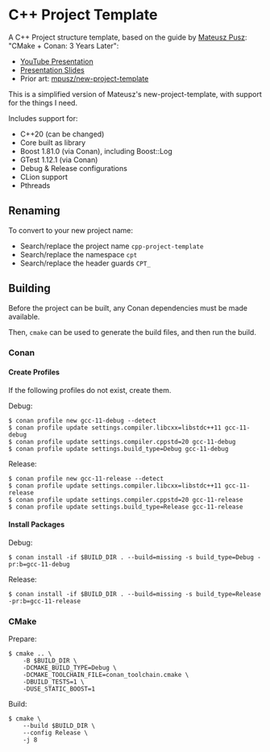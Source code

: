 # C++ Project Template

A C++ Project structure template, based on the guide by [Mateusz Pusz](https://github.com/mpusz): "CMake + Conan: 3 Years Later":

 * [YouTube Presentation](https://www.youtube.com/watch?v=mrSwJBJ-0z8)
 * [Presentation Slides](https://github.com/train-it-eu/conf-slides/blob/02f6712db703581079b75b8055db2ea4d4685f61/2021.05%20-%20C++Now/CMake%20+%20Conan%20-%203%20years%20later.pdf)
 * Prior art: [mpusz/new-project-template](https://github.com/mpusz/new-project-template)

This is a simplified version of Mateusz's new-project-template, with support for the things I need.

Includes support for:

 * C++20 (can be changed)
 * Core built as library
 * Boost 1.81.0 (via Conan), including Boost::Log
 * GTest 1.12.1 (via Conan)
 * Debug & Release configurations
 * CLion support
 * Pthreads

## Renaming

To convert to your new project name:

 * Search/replace the project name `cpp-project-template`
 * Search/replace the namespace `cpt`
 * Search/replace the header guards `CPT_`

## Building

Before the project can be built, any Conan dependencies must be made available.

Then, `cmake` can be used to generate the build files, and then run the build.

### Conan

#### Create Profiles

If the following profiles do not exist, create them.

Debug:
```
$ conan profile new gcc-11-debug --detect 
$ conan profile update settings.compiler.libcxx=libstdc++11 gcc-11-debug
$ conan profile update settings.compiler.cppstd=20 gcc-11-debug
$ conan profile update settings.build_type=Debug gcc-11-debug
```

Release:
```
$ conan profile new gcc-11-release --detect 
$ conan profile update settings.compiler.libcxx=libstdc++11 gcc-11-release
$ conan profile update settings.compiler.cppstd=20 gcc-11-release
$ conan profile update settings.build_type=Release gcc-11-release
```

#### Install Packages

Debug:

```
$ conan install -if $BUILD_DIR . --build=missing -s build_type=Debug -pr:b=gcc-11-debug
```

Release:

```
$ conan install -if $BUILD_DIR . --build=missing -s build_type=Release -pr:b=gcc-11-release
```

### CMake

Prepare:
```
$ cmake .. \
    -B $BUILD_DIR \
    -DCMAKE_BUILD_TYPE=Debug \
    -DCMAKE_TOOLCHAIN_FILE=conan_toolchain.cmake \
    -DBUILD_TESTS=1 \ 
    -DUSE_STATIC_BOOST=1
```

Build:
```
$ cmake \
    --build $BUILD_DIR \
    --config Release \
    -j 8
```
